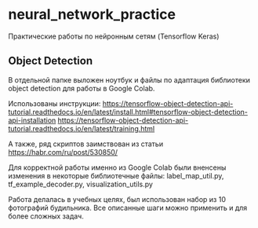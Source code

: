 # neural_network_practice
Практические работы по нейронным сетям (Tensorflow Keras)

## Object Detection

В отдельной папке выложен ноутбук и файлы по адаптация библиотеки object detection для работы в Google Colab.

Использованы инструкции:
https://tensorflow-object-detection-api-tutorial.readthedocs.io/en/latest/install.html#tensorflow-object-detection-api-installation
https://tensorflow-object-detection-api-tutorial.readthedocs.io/en/latest/training.html

А также, ряд скриптов заимствован из статьи https://habr.com/ru/post/530850/

Для корректной работы именно из Google Colab были вненсены изменения в некоторые библиотечные файлы:
label_map_util.py, tf_example_decoder.py, visualization_utils.py

Работа делалась в учебных целях, был использован набор из 10 фотографий будильника. Все описанные шаги можно применить и для более сложных задач.
